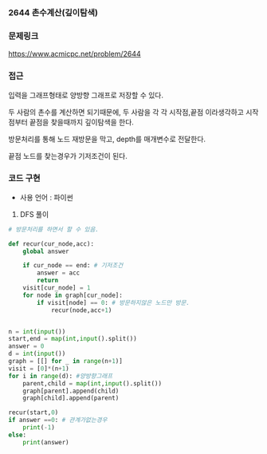 ### 2644 촌수계산(깊이탐색)



### 문제링크 

https://www.acmicpc.net/problem/2644

### 접근

입력을 그래프형태로 양방향 그래프로 저장할 수 있다.

두 사람의 촌수를 계산하면 되기때문에, 두 사람을 각 각 시작점,끝점 이라생각하고 시작점부터 끝점을 찾을때까지 깊이탐색을 한다.

방문처리를 통해 노드 재방문을 막고, depth를 매개변수로 전달한다.

끝점 노드를 찾는경우가 기저조건이 된다.



### 코드 구현

- 사용 언어 : 파이썬

1. DFS 풀이

```python
# 방문처리를 하면서 할 수 있음.

def recur(cur_node,acc):
    global answer

    if cur_node == end: # 기저조건
        answer = acc
        return
    visit[cur_node] = 1
    for node in graph[cur_node]:
        if visit[node] == 0: # 방문하지않은 노드만 방문.
            recur(node,acc+1)


n = int(input())
start,end = map(int,input().split())
answer = 0
d = int(input())
graph = [[] for _ in range(n+1)]
visit = [0]*(n+1)
for i in range(d): #양방향그래프
    parent,child = map(int,input().split())
    graph[parent].append(child)
    graph[child].append(parent)

recur(start,0)
if answer ==0: # 관계가없는경우
    print(-1)
else:
    print(answer)

```

